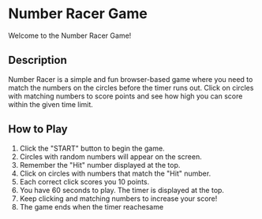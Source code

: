 # Number Racer Game

Welcome to the Number Racer Game!

## Description

Number Racer is a simple and fun browser-based game where you need to match the numbers on the circles before the timer runs out. Click on circles with matching numbers to score points and see how high you can score within the given time limit.

## How to Play

1. Click the "START" button to begin the game.
2. Circles with random numbers will appear on the screen.
3. Remember the "Hit" number displayed at the top.
4. Click on circles with numbers that match the "Hit" number.
5. Each correct click scores you 10 points.
6. You have 60 seconds to play. The timer is displayed at the top.
7. Keep clicking and matching numbers to increase your score!
8. The game ends when the timer reachesame
